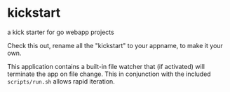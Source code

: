 # kickstart

a kick starter for go webapp projects

Check this out, rename all the "kickstart" to your appname, to make it your own.

This application contains a built-in file watcher that (if activated) will
terminate the app on file change. This in conjunction with the included
`scripts/run.sh` allows rapid iteration.
